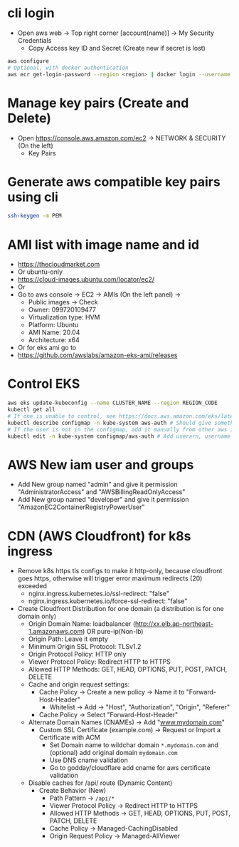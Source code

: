 cli login
=====
* Open aws web -> Top right corner [account(name)] -> My Security Credentials
  * Copy Access key ID and Secret (Create new if secret is lost)
```sh
aws configure
# Optional, with docker authentication
aws ecr get-login-password --region <region> | docker login --username AWS --password-stdin <aws_account_id>.dkr.ecr.<region>.amazonaws.com
```

Manage key pairs (Create and Delete)
=====
* Open https://console.aws.amazon.com/ec2 -> NETWORK & SECURITY (On the left)
  * Key Pairs

Generate aws compatible key pairs using cli
=====
```sh
ssh-keygen -m PEM
```

AMI list with image name and id
=====
* https://thecloudmarket.com
* Or ubuntu-only
* https://cloud-images.ubuntu.com/locator/ec2/
* Or
* Go to aws console -> EC2 -> AMIs (On the left panel) ->
  * Public images -> Check
  * Owner: 099720109477
  * Virtualization type: HVM
  * Platform: Ubuntu
  * AMI Name: 20.04
  * Architecture: x64
* Or for eks ami go to
* https://github.com/awslabs/amazon-eks-ami/releases

Control EKS
=====
```sh
aws eks update-kubeconfig --name CLUSTER_NAME --region REGION_CODE
kubectl get all
# If one is unable to control, see https://docs.aws.amazon.com/eks/latest/userguide/add-user-role.html
kubectl describe configmap -n kube-system aws-auth # Should give something like this - userarn: arn:aws:iam::xxxxxxxxx:user/Joeky
# If the user is not in the configmap, add it manually from other aws iam user who has the permission to edit the configmap
kubectl edit -n kube-system configmap/aws-auth # Add userarn, username and groups undert the "mapUsers" field
```

AWS New iam user and groups
=====
* Add New group named "admin" and give it permission "AdministratorAccess" and "AWSBillingReadOnlyAccess"
* Add New group named "developer" and give it permission "AmazonEC2ContainerRegistryPowerUser"

CDN (AWS Cloudfront) for k8s ingress
=====
* Remove k8s https tls configs to make it http-only, because cloudfront goes https, otherwise will trigger error maximum redirects (20) exceeded
  * nginx.ingress.kubernetes.io/ssl-redirect: "false"
  * nginx.ingress.kubernetes.io/force-ssl-redirect: "false"
* Create Cloudfront Distribution for one domain (a distribution is for one domain only)
  * Origin Domain Name: loadbalancer (http://xx.elb.ap-northeast-1.amazonaws.com) OR pure-ip(Non-lb)
  * Origin Path: Leave it empty
  * Minimum Origin SSL Protocol: TLSv1.2
  * Origin Protocol Policy: HTTP only
  * Viewer Protocol Policy: Redirect HTTP to HTTPS
  * Allowed HTTP Methods: GET, HEAD, OPTIONS, PUT, POST, PATCH, DELETE
  * Cache and origin request settings:
    * Cache Policy -> Create a new policy -> Name it to "Forward-Host-Header"
      * Whitelist -> Add -> "Host", "Authorization", "Origin", "Referer"
    * Cache Policy -> Select "Forward-Host-Header"
  * Alternate Domain Names (CNAMEs) -> Add "www.mydomain.com"
    * Custom SSL Certificate (example.com) -> Request or Import a Certificate with ACM
      * Set Domain name to wildchar domain `*.mydomain.com` and (optional) add original domain `mydomain.com`
      * Use DNS cname validation
      * Go to godday/cloudflare add cname for aws certificate validation
  * Disable caches for /api/ route (Dynamic Content)
    * Create Behavior (New)
      * Path Pattern -> `/api/*`
      * Viewer Protocol Policy -> Redirect HTTP to HTTPS
      * Allowed HTTP Methods -> GET, HEAD, OPTIONS, PUT, POST, PATCH, DELETE
      * Cache Policy -> Managed-CachingDisabled
      * Origin Request Policy -> Managed-AllViewer
